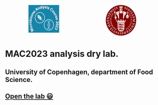 <div style="display: flex; flex-direction: row;">
    <div style="flex:1 ; text-align: center;">
        <img src="https://github.com/farhadm1990/MAC2023.github.io/blob/main/logo.png" alt="Logo" width="100px" height="90px" />
    </div>
    <div style="flex: 1; text-align: center;">
        <img src="https://github.com/farhadm1990/MAC2023.github.io/blob/main/Ku-logo.png" alt="KU Logo" width="100px" height="100px" />
    </div>
</div>





# MAC2023 analysis dry lab.
## University of Copenhagen, department of Food Science.

## [Open the lab 😃](https://farhadm1990.github.io/MAC2023.github.io/)
